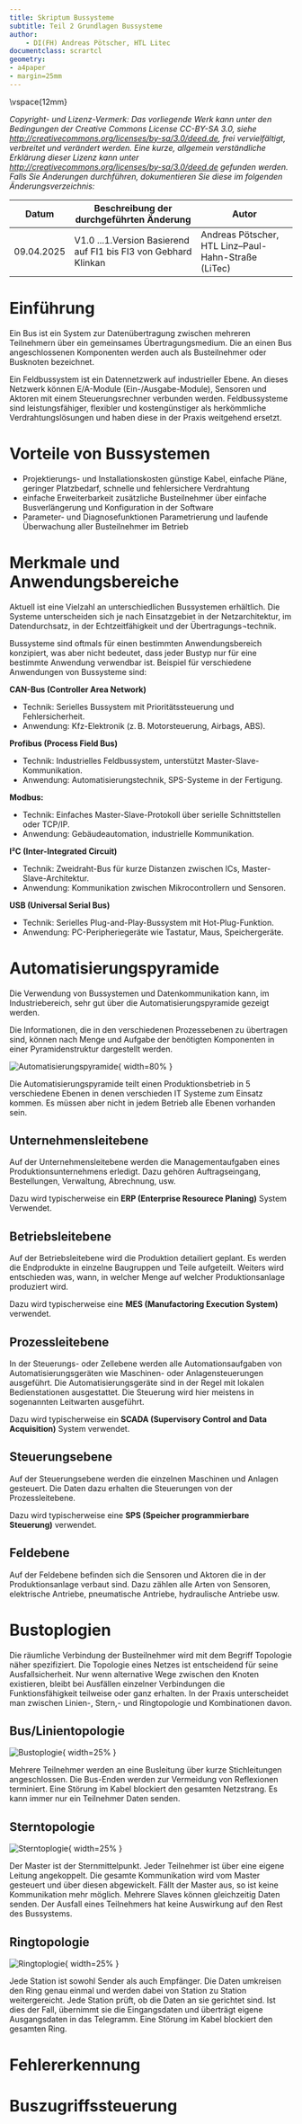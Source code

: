 ```yaml
---
title: Skriptum Bussysteme
subtitle: Teil 2 Grundlagen Bussysteme
author: 
    - DI(FH) Andreas Pötscher, HTL Litec
documentclass: scrartcl
geometry: 
- a4paper
- margin=25mm 
---
```


\vspace{12mm}

*Copyright- und Lizenz-Vermerk:
Das vorliegende Werk kann unter den Bedingungen der Creative Commons License CC-BY-SA 3.0, siehe
http://creativecommons.org/licenses/by-sa/3.0/deed.de, frei vervielfältigt, verbreitet und verändert werden. Eine kurze, allgemein verständliche Erklärung dieser Lizenz kann unter http://creativecommons.org/licenses/by-sa/3.0/deed.de gefunden werden. Falls Sie Änderungen durchführen, dokumentieren Sie diese im folgenden Änderungsverzeichnis:*


Datum            | Beschreibung der durchgeführten Änderung                          | Autor
---------------- | ------------------------------------------------------------------|---------------------------------------------------
09.04.2025       | V1.0 ...1.Version Basierend auf FI1 bis FI3 von Gebhard Klinkan   | Andreas Pötscher, HTL Linz–Paul-Hahn-Straße (LiTec)


# Einführung


Ein Bus ist ein System zur Datenübertragung zwischen mehreren Teilnehmern über ein gemeinsames Übertragungsmedium. Die an einen Bus angeschlossenen Komponenten werden auch als Busteilnehmer oder Busknoten bezeichnet.

Ein Feldbussystem ist ein Datennetzwerk auf industrieller Ebene. An dieses Netzwerk können E/A-Module (Ein-/Ausgabe-Module), Sensoren und Aktoren mit einem Steuerungsrechner verbunden werden. Feldbussysteme sind leistungsfähiger, flexibler und kostengünstiger als herkömmliche Verdrahtungslösungen und haben diese in der Praxis weitgehend ersetzt.


# Vorteile von Bussystemen

- Projektierungs- und Installationskosten
günstige Kabel, einfache Pläne, geringer Platzbedarf, schnelle und fehlersichere Verdrahtung
- einfache Erweiterbarkeit
zusätzliche Busteilnehmer über einfache Busverlängerung und Konfiguration in der Software
- Parameter- und Diagnosefunktionen
Parametrierung und laufende Überwachung aller Busteilnehmer im Betrieb

# Merkmale und Anwendungsbereiche

Aktuell ist eine Vielzahl an unterschiedlichen Bussystemen erhältlich. Die Systeme unterscheiden sich je nach Einsatzgebiet in der Netzarchitektur, im Datendurchsatz, in der Echtzeitfähigkeit und der Übertragungs¬technik.

Bussysteme sind oftmals für einen bestimmten Anwendungsbereich konzipiert, was aber nicht bedeutet, dass jeder Bustyp nur für eine bestimmte Anwendung verwendbar ist. Beispiel für verschiedene Anwendungen von Bussysteme sind:

**CAN-Bus (Controller Area Network)**

- Technik: Serielles Bussystem mit Prioritätssteuerung und Fehlersicherheit.
- Anwendung: Kfz-Elektronik (z. B. Motorsteuerung, Airbags, ABS).

**Profibus (Process Field Bus)**

- Technik: Industrielles Feldbussystem, unterstützt Master-Slave-Kommunikation.
- Anwendung: Automatisierungstechnik, SPS-Systeme in der Fertigung.

**Modbus:**

- Technik: Einfaches Master-Slave-Protokoll über serielle Schnittstellen oder TCP/IP.
- Anwendung: Gebäudeautomation, industrielle Kommunikation.

**I²C (Inter-Integrated Circuit)**

- Technik: Zweidraht-Bus für kurze Distanzen zwischen ICs, Master-Slave-Architektur.
- Anwendung: Kommunikation zwischen Mikrocontrollern und Sensoren.

**USB (Universal Serial Bus)**

- Technik: Serielles Plug-and-Play-Bussystem mit Hot-Plug-Funktion.
- Anwendung: PC-Peripheriegeräte wie Tastatur, Maus, Speichergeräte.



# Automatisierungspyramide

Die Verwendung von Bussystemen und Datenkommunikation kann, im Industriebereich, sehr gut über die Automatisierungspyramide gezeigt werden.

Die Informationen, die in den verschiedenen Prozessebenen zu übertragen sind, können nach Menge und Aufgabe der benötigten Komponenten in einer Pyramidenstruktur dargestellt werden.

![Automatisierungspyramide](../imgs/3_Bussysteme_02_Grundlagen_Bussysteme/Automatisierungspyramide.png){ width=80% }

Die Automatisierungspyramide teilt einen Produktionsbetrieb in 5 verschiedene Ebenen in denen verschieden IT Systeme zum Einsatz kommen. Es müssen aber nicht in jedem Betrieb alle Ebenen vorhanden sein.


## Unternehmensleitebene

Auf der Unternehmensleitebene werden die Managementaufgaben eines Produktionsunternehmens erledigt. Dazu gehören Auftragseingang, Bestellungen, Verwaltung, Abrechnung, usw.

Dazu wird typischerweise ein **ERP (Enterprise Resourece Planing)** System Verwendet.

## Betriebsleitebene

Auf der Betriebsleitebene wird die Produktion detailiert geplant. Es werden die Endprodukte in einzelne Baugruppen und Teile aufgeteilt. Weiters wird entschieden was, wann, in welcher Menge auf welcher Produktionsanlage produziert wird. 

Dazu wird typischerweise eine **MES (Manufactoring Execution System)** verwendet.

## Prozessleitebene

In der Steuerungs- oder Zellebene werden alle Automationsaufgaben von Automatisierungsgeräten wie Maschinen- oder Anlagensteuerungen ausgeführt. Die Automatisierungsgeräte sind in der Regel mit lokalen Bedienstationen ausgestattet. Die Steuerung wird hier meistens in sogenannten Leitwarten ausgeführt. 

Dazu wird typischerweise ein **SCADA (Supervisory Control and Data Acquisition)** System verwendet.


## Steuerungsebene

Auf der Steuerungsebene werden die einzelnen Maschinen und Anlagen gesteuert. Die Daten dazu erhalten die Steuerungen von der Prozessleitebene. 

Dazu wird typischerweise eine **SPS (Speicher programmierbare Steuerung)** verwendet.

## Feldebene

Auf der Feldebene befinden sich die Sensoren und Aktoren die in der Produktionsanlage verbaut sind. Dazu zählen alle Arten von Sensoren, elektrische Antriebe, pneumatische Antriebe, hydraulische Antriebe usw.

# Bustoplogien 

Die räumliche Verbindung der Busteilnehmer wird mit dem Begriff Topologie näher spezifiziert. Die Topologie eines Netzes ist entscheidend für seine Ausfallsicherheit. Nur wenn alternative Wege zwischen den Knoten existieren, bleibt bei Ausfällen einzelner Verbindungen die Funktionsfähigkeit teilweise oder ganz erhalten. In der Praxis unterscheidet man zwischen Linien-,  Stern,- und Ringtopologie und Kombinationen davon. 

## Bus/Linientopologie

![Bustoplogie](../imgs/3_Bussysteme_02_Grundlagen_Bussysteme/Linientopologie.png){ width=25% }

Mehrere Teilnehmer werden an eine Busleitung über kurze Stichleitungen angeschlossen. Die Bus-Enden werden zur Vermeidung von Reflexionen terminiert. Eine Störung im Kabel blockiert den gesamten Netzstrang. Es kann immer nur ein Teilnehmer Daten senden. 

## Sterntopologie

![Sterntoplogie](../imgs/3_Bussysteme_02_Grundlagen_Bussysteme/Sterntopologie.png){ width=25% }

Der Master ist der Sternmittelpunkt. Jeder Teilnehmer ist über eine eigene Leitung angekoppelt. Die gesamte Kommunikation wird vom Master gesteuert und über diesen abgewickelt. Fällt der Master aus, so ist keine Kommunikation mehr möglich. Mehrere Slaves können gleichzeitig Daten senden. Der Ausfall eines Teilnehmers hat keine Auswirkung auf den Rest des Bussystems. 

## Ringtopologie

![Ringtoplogie](../imgs/3_Bussysteme_02_Grundlagen_Bussysteme/Ringtopologie.png){ width=25% }

Jede Station ist sowohl Sender als auch Empfänger. Die Daten umkreisen den Ring genau einmal und werden dabei von Station zu Station weitergereicht. Jede Station prüft, ob die Daten an sie gerichtet sind. Ist dies der Fall, übernimmt sie die Eingangsdaten und überträgt eigene Ausgangsdaten in das Telegramm. Eine Störung im Kabel blockiert den gesamten Ring. 

# Fehlererkennung 


# Buszugriffssteuerung